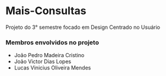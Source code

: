 # Mais-Consultas
Projeto do 3° semestre focado em Design Centrado no Usuário

### Membros envolvidos no projeto
- João Pedro Madeira Cristino
- João Victor Dias Lopes
- Lucas Vinicius Oliveira Mendes
